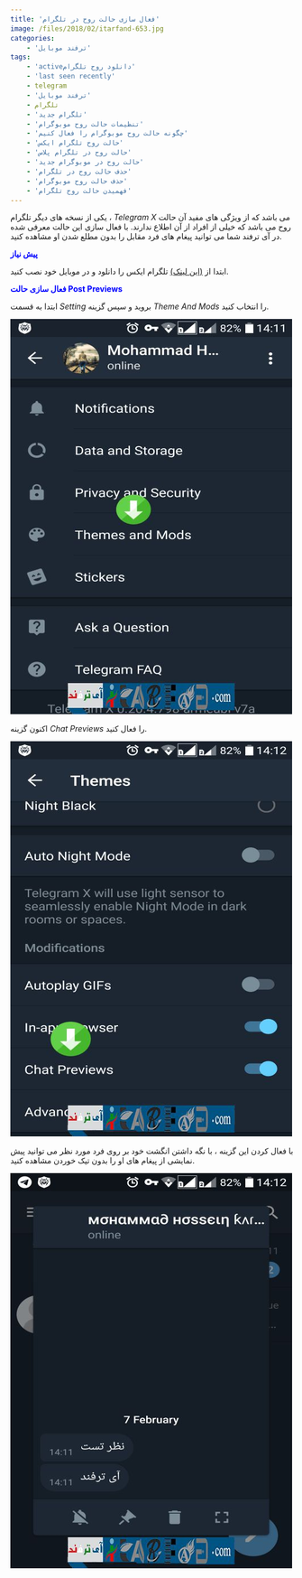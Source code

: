 ```yaml
---
title: 'فعال سازی حالت روح در تلگرام'
image: /files/2018/02/itarfand-653.jpg
categories:
    - 'ترفند موبایل'
tags:
    - 'activeدانلود روح تلگرام'
    - 'last seen recently'
    - telegram
    - 'ترفند موبایل'
    - تلگرام
    - 'تلگرام جدید'
    - 'تنظیمات حالت روح موبوگرام'
    - 'چگونه حالت روح موبوگرام را فعال کنیم'
    - 'حالت روح تلگرام ایکس'
    - 'حالت روح در تلگرام پلاس'
    - 'حالت روح در موبوگرام جدید'
    - 'حذف حالت روح در تلگرام'
    - 'حذف حالت روح موبوگرام'
    - 'فهمیدن حالت روح تلگرام'
---
```


یکی از نسخه های دیگر تلگرام ، *Telegram X* می باشد که از ویژگی های مفید آن حالت روح می باشد که خیلی از افراد از آن اطلاع ندارند. با فعال سازی این حالت معرفی شده در آی ترفند شما می توانید پیغام های فرد مقابل را بدون مطلع شدن او مشاهده کنید.

<span style="color: #0000ff;">**پیش نیاز**</span>

ابتدا از [(این لینک)](https://play.google.com/store/apps/details?id=org.thunderdog.challegram&hl=en) تلگرام ایکس را دانلود و در موبایل خود نصب کنید.

<span style="color: #0000ff;">**فعال سازی حالت Post Previews**</span>

ابتدا به قسمت *Setting* بروید و سپس گزینه *Theme And Mods* را انتخاب کنید.

![mhkarami97](/files/2018/02/itarfand-650-min.jpg)  

اکنون گزینه *Chat Previews* را فعال کنید.

![mhkarami97](/files/2018/02/itarfand-651-min.jpg)  

با فعال کردن این گزینه ، با نگه داشتن انگشت خود بر روی فرد مورد نظر می توانید پیش نمایشی از پیغام های او را بدون تیک خوردن مشاهده کنید.

![mhkarami97](/files/2018/02/itarfand-652-min.jpg)  